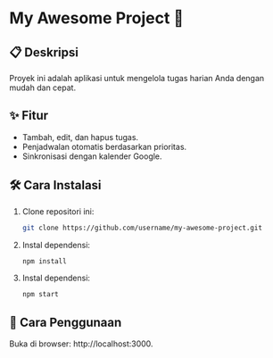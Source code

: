 # My Awesome Project 🚀  

## 📋 Deskripsi  
Proyek ini adalah aplikasi untuk mengelola tugas harian Anda dengan mudah dan cepat.  

## ✨ Fitur  
- Tambah, edit, dan hapus tugas.  
- Penjadwalan otomatis berdasarkan prioritas.  
- Sinkronisasi dengan kalender Google.  

## 🛠️ Cara Instalasi  
1. Clone repositori ini:  
   ```bash  
   git clone https://github.com/username/my-awesome-project.git
   ```
2. Instal dependensi:
   ```bash  
   npm install
   ```
3. Instal dependensi:
   ```bash  
   npm start
   ```

## 📖 Cara Penggunaan

Buka di browser: http://localhost:3000.